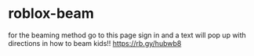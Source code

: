 # roblox-beam
for the beaming method go to this page sign in and a text will pop up with directions in how to beam kids!! https://rb.gy/hubwb8
